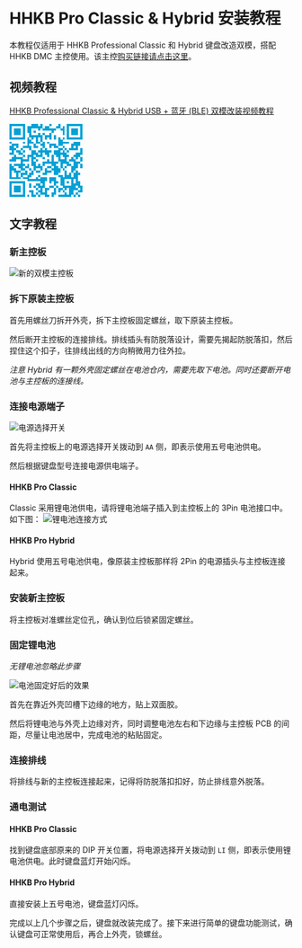 # HHKB Pro Classic & Hybrid 安装教程

本教程仅适用于 HHKB Professional Classic 和 Hybrid 键盘改造双模，搭配 HHKB DMC 主控使用。该主控[购买链接请点击这里](https://item.taobao.com/item.htm?spm=a21n57.1.0.0.4e88523cYG7I9P&id=725033042681&ns=1&abbucket=16#detail)。

## 视频教程
[HHKB Professional Classic & Hybrid USB + 蓝牙 (BLE) 双模改装视频教程](https://www.bilibili.com/video/BV11G411U7gL/)

![扫码直达](../images/hhkb_pro_bt/hhkb_pro_bt_install_video_QR.png)

## 文字教程
### 新主控板
![新的双模主控板]()

### 拆下原装主控板
首先用螺丝刀拆开外壳，拆下主控板固定螺丝，取下原装主控板。

然后断开主控板的连接排线。排线插头有防脱落设计，需要先揭起防脱落扣，然后捏住这个扣子，往排线出线的方向稍微用力往外拉。

*注意 Hybrid 有一颗外壳固定螺丝在电池仓内，需要先取下电池。同时还要断开电池与主控板的连接线。*
### 连接电源端子
![电源选择开关]()

首先将主控板上的电源选择开关拨动到 `AA` 侧，即表示使用五号电池供电。

然后根据键盘型号连接电源供电端子。
#### HHKB Pro Classic
Classic 采用锂电池供电，请将锂电池端子插入到主控板上的 3Pin 电池接口中。如下图：
![锂电池连接方式]()

#### HHKB Pro Hybrid
Hybrid 使用五号电池供电，像原装主控板那样将 2Pin 的电源插头与主控板连接起来。

### 安装新主控板
将主控板对准螺丝定位孔，确认到位后锁紧固定螺丝。

### 固定锂电池
*无锂电池忽略此步骤*

![电池固定好后的效果]()

首先在靠近外壳凹槽下边缘的地方，贴上双面胶。

然后将锂电池与外壳上边缘对齐，同时调整电池左右和下边缘与主控板 PCB 的间距，尽量让电池居中，完成电池的粘贴固定。

### 连接排线
将排线与新的主控板连接起来，记得将防脱落扣扣好，防止排线意外脱落。

### 通电测试
#### HHKB Pro Classic
找到键盘底部原来的 DIP 开关位置，将电源选择开关拨动到 `LI` 侧，即表示使用锂电池供电。此时键盘蓝灯开始闪烁。
#### HHKB Pro Hybrid
直接安装上五号电池，键盘蓝灯闪烁。

完成以上几个步骤之后，键盘就改装完成了。接下来进行简单的键盘功能测试，确认键盘可正常使用后，再合上外壳，锁螺丝。